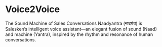 # Voice2Voice
The Sound Machine of Sales Conversations Naadyantra (नादयंत्र) is Salesken’s intelligent voice assistant—an elegant fusion of sound (Naad) and machine (Yantra), inspired by the rhythm and resonance of human conversations.
